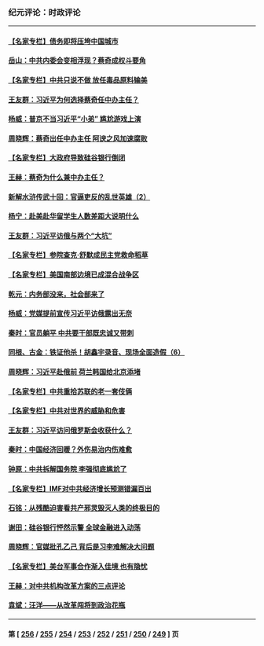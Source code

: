 ### 纪元评论：时政评论
---
#### [【名家专栏】债务即将压垮中国城市](../../pages/nsc1025/n13953703.md) 
#### [岳山：中共内委会变相浮现？蔡奇成权斗要角](../../pages/nsc1025/n13955898.md) 
#### [【名家专栏】中共只说不做 放任毒品原料输美](../../pages/nsc1025/n13954477.md) 
#### [王友群：习近平为何选择蔡奇任中办主任？](../../pages/nsc1025/n13955497.md) 
#### [杨威：普京不当习近平“小弟” 尴尬游戏上演](../../pages/nsc1025/n13955563.md) 
#### [周晓辉：蔡奇出任中办主任 阿谀之风加速腐败](../../pages/nsc1025/n13955442.md) 
#### [【名家专栏】大政府导致硅谷银行倒闭](../../pages/nsc1025/n13955177.md) 
#### [王赫：蔡奇为什么兼中办主任？](../../pages/nsc1025/n13955024.md) 
#### [新解水浒传武十回：官逼吏反的乱世英雄（2）](../../pages/nsc1025/n13954942.md) 
#### [杨宁：赴美赴华留学生人数差距大说明什么](../../pages/nsc1025/n13954695.md) 
#### [王友群：习近平访俄与两个“大坑”](../../pages/nsc1025/n13954821.md) 
#### [【名家专栏】参院查克‧舒默成民主党救命稻草](../../pages/nsc1025/n13954326.md) 
#### [【名家专栏】美国南部边境已成混合战争区](../../pages/nsc1025/n13954465.md) 
#### [乾元：内务部没来，社会部来了](../../pages/nsc1025/n13954043.md) 
#### [杨威：党媒提前宣传习近平访俄露出无奈](../../pages/nsc1025/n13954071.md) 
#### [秦时：官员躺平 中共要干部既忠诚又带刺](../../pages/nsc1025/n13954085.md) 
#### [同根、古金：铁证他杀！胡鑫宇录音、现场全面造假（6）](../../pages/nsc1025/n13954025.md) 
#### [周晓辉：习近平赴俄前 荷兰韩国给北京添堵](../../pages/nsc1025/n13953903.md) 
#### [【名家专栏】中共重拾苏联的老一套伎俩](../../pages/nsc1025/n13953705.md) 
#### [【名家专栏】中共对世界的威胁和危害](../../pages/nsc1025/n13952548.md) 
#### [王友群：习近平访问俄罗斯会收获什么？](../../pages/nsc1025/n13953283.md) 
#### [秦时：中国经济回暖？外伤易治内伤难愈](../../pages/nsc1025/n13953190.md) 
#### [钟原：中共拆解国务院 李强彻底尴尬了](../../pages/nsc1025/n13951999.md) 
#### [【名家专栏】IMF对中共经济增长预测错漏百出](../../pages/nsc1025/n13951615.md) 
#### [石铭：从残酷迫害看共产邪灵毁灭人类的终极目的](../../pages/nsc1025/n13952612.md) 
#### [谢田：硅谷银行怦然示警 全球金融进入动荡](../../pages/nsc1025/n13952589.md) 
#### [周晓辉：官媒批孔乙己 背后是习李难解决大问题](../../pages/nsc1025/n13952576.md) 
#### [【名家专栏】美台军事合作渐入佳境 也有隐忧](../../pages/nsc1025/n13951616.md) 
#### [王赫：对中共机构改革方案的三点评论](../../pages/nsc1025/n13952298.md) 
#### [袁斌：汪洋——从改革闯将到政治花瓶](../../pages/nsc1025/n13952335.md) 

---
#### 第 [ [256](./256.md) / [255](./255.md) / [254](./254.md) / [253](./253.md) / [252](./252.md) / [251](./251.md) / [250](./250.md) / [249](./249.md) ] 页
